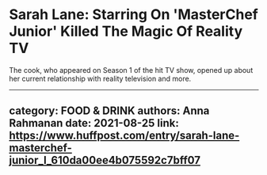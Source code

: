 # Sarah Lane: Starring On 'MasterChef Junior' Killed The Magic Of Reality TV

The cook, who appeared on Season 1 of the hit TV show, opened up about her current relationship with reality television and more.

---
category: FOOD & DRINK
authors: Anna Rahmanan
date: 2021-08-25
link: https://www.huffpost.com/entry/sarah-lane-masterchef-junior_l_610da00ee4b075592c7bff07
---
